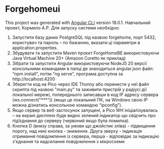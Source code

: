 # Forgehomeui
This project was generated with [Angular CLI](https://github.com/angular/angular-cli) version 18.0.1.
Навчальний проект, Кормило А.Р.
Для запуску системи необхідно:
1. Запустити базу даних PostgreSQL під назвою forgehome, порт 5432, користувач та пароль – по бажанню, вказати ці параметри в application.properties.
2. Збудувати та запустити Maven проєкт ForgeHomeBE використовуючи Java Virtual Machive 20+ (Amazon Coretto як приклад)
3. Зібрати та запустити Angular використовуючи NodeJS 20 версії консольними командами в папці де знаходиться angular.json файл: “npm install”, потім “ng serve”, програма доступна за http://localhost:4200
4. Зберегти код на Pico через IDE Thonny або перенести у неї файл скрипта під назвою "main.py" та заживити пристрій у радіусі дії локальної мережі, попереднього записавши в код IP адресу сервера (ws.connect("***")) (якщо це локальний ПК, на Windows свою IP можна дізнатись консольною командою “ipconfig”).
5. Якщо сервер та веб-застосунок запущені, а Pico WH ініціалізувалась – на екрані дисплею буде видно зелений індикатор що свідчить про під’єднання до серверу (червоний якщо була помилка).
6. Кнопка D (внизу справа, за умови що джойстик зліва) - підвищення порогу, над нею кнопка - зниження. Друга зверху - індикація отримання повідомлення із сервера, перша - відповідає за індикацію з'єднання та надсилання повідомлення з мікросхеми
